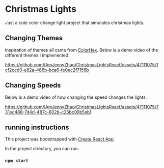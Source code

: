 # Christmas Lights

Just a cute color change light project that simulates christmas lights. 

## Changing Themes

Inspiration of themes all came from [ColorHex](https://www.color-hex.com/color-palette/1483).
Below is a demo video of the different themes I implemented. 

https://github.com/IAmJennyZhao/ChristmasLightsReact/assets/47111075/1cf2ccd0-e82a-486b-bca6-fe0ec2f7156b

## Changing Speeds

Below is a demo video of how changing the speed changes the lights. 

https://github.com/IAmJennyZhao/ChristmasLightsReact/assets/47111075/731ec488-7d4d-487c-802b-c25bc09b5eb1

## running instructions 

This project was bootstrapped with [Create React App](https://github.com/facebook/create-react-app).

In the project directory, you can run:

### `npm start`
